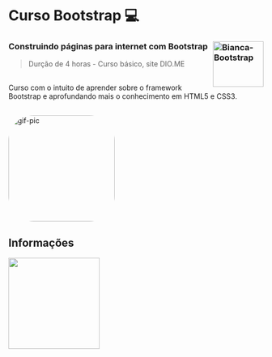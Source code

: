 # Curso Bootstrap 💻

### Construindo páginas para internet com Bootstrap <img align="right" alt="Bianca-Bootstrap" height="90" width="100" src="https://cdn.jsdelivr.net/gh/devicons/devicon/icons/bootstrap/bootstrap-original.svg">
> Durção de 4 horas - Curso básico, site DIO.ME

##

Curso com o intuito de aprender sobre o framework Bootstrap e aprofundando mais o conhecimento em HTML5 e CSS3. 

##

<img align="center" alt="gif-pic" height="210" style="border-radius:50px;" src="https://i.pinimg.com/originals/79/41/00/794100929069b857d35b479bf4c69c2e.gif"> 

<!--<img align="center" alt="gif-pic" height="210" style="border-radius:50px;" src="https://i.pinimg.com/originals/d6/47/b4/d647b456928a2d3672f45cc782a94b35.gif"> 
-->

## Informações

<div>
    <img height="180em" src="https://starchart.cc/BiancaBispo/aula_bootstrap.svg"/>
</div>
